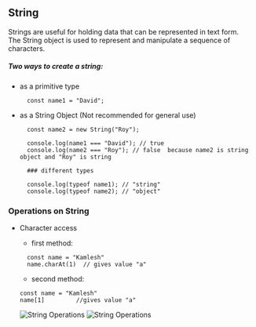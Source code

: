 ## String 
Strings are useful for holding data that can be represented in text form.  
The String object is used to represent and manipulate a sequence of characters.

##### Two ways to create a string:        
    
* as a primitive type

        const name1 = "David";

* as a String Object (Not recommended for general use)

        const name2 = new String("Roy");

        console.log(name1 === "David"); // true
        console.log(name2 === "Roy"); // false  because name2 is string object and "Roy" is string
        
        ### different types

        console.log(typeof name1); // "string"
        console.log(typeof name2); // "object" 

### Operations on String

* Character access  
    *   first method:
  ```
    const name = "Kamlesh"
    name.charAt(1)  // gives value "a"
    ```
    *   second method:
    ```
    const name = "Kamlesh"
    name[1]         //gives value "a"
    ```
    
    ![String Operations](StringOperation_1.jpg)
    ![String Operations](StringOperation_2.jpg)